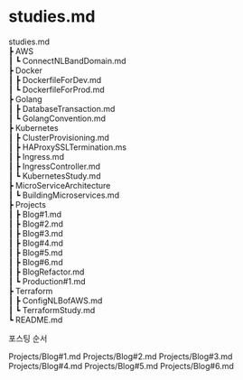 # **studies.md**

studies.md
<br>┣ AWS
<br>┃ ┗ ConnectNLBandDomain.md
<br>┣ Docker
<br>┃ ┣ DockerfileForDev.md
<br>┃ ┗ DockerfileForProd.md
<br>┣ Golang
<br>┃ ┣ DatabaseTransaction.md
<br>┃ ┗ GolangConvention.md
<br>┣ Kubernetes
<br>┃ ┣ ClusterProvisioning.md
<br>┃ ┣ HAProxySSLTermination.ms
<br>┃ ┣ Ingress.md
<br>┃ ┣ IngressController.md
<br>┃ ┗ KubernetesStudy.md
<br>┣ MicroServiceArchitecture
<br>┃ ┗ BuildingMicroservices.md
<br>┣ Projects
<br>┃ ┣ Blog#1.md
<br>┃ ┣ Blog#2.md
<br>┃ ┣ Blog#3.md
<br>┃ ┣ Blog#4.md
<br>┃ ┣ Blog#5.md
<br>┃ ┣ Blog#6.md
<br>┃ ┣ BlogRefactor.md
<br>┃ ┗ Production#1.md
<br>┣ Terraform
<br>┃ ┣ ConfigNLBofAWS.md
<br>┃ ┗ TerraformStudy.md
<br>┗ README.md

포스팅 순서

Projects/Blog#1.md
Projects/Blog#2.md
Projects/Blog#3.md
Projects/Blog#4.md
Projects/Blog#5.md
Projects/Blog#6.md